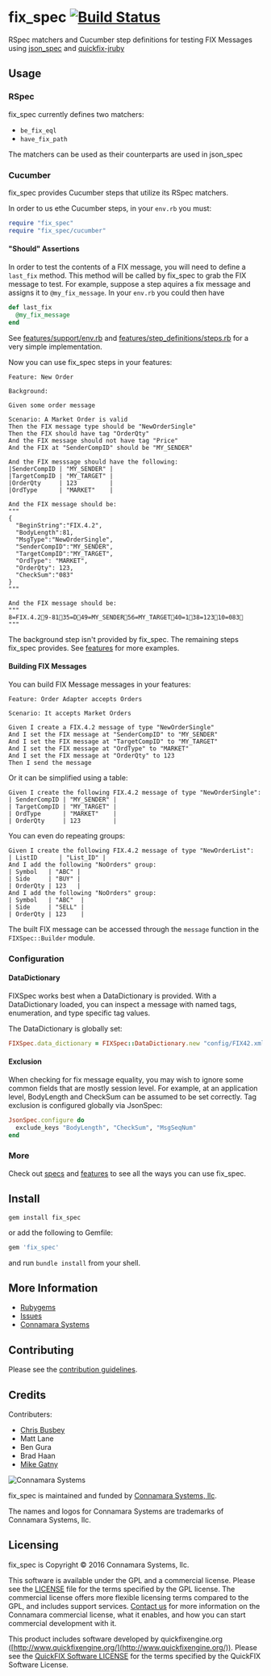 fix\_spec [![Build Status](https://travis-ci.org/connamara/fix_spec.png)](https://travis-ci.org/connamara/fix_spec)
=========

RSpec matchers and Cucumber step definitions for testing FIX Messages using [json_spec](https://github.com/collectiveidea/json_spec) and [quickfix-jruby](https://github.com/connamara/quickfix-jruby)

Usage
-----

### RSpec

fix\_spec currently defines two matchers:

* ```be_fix_eql```
* ```have_fix_path```

The matchers can be used as their counterparts are used in json\_spec

### Cucumber

fix_spec provides Cucumber steps that utilize its RSpec matchers.

In order to us ethe Cucumber steps, in your `env.rb` you must:

```ruby
require "fix_spec"
require "fix_spec/cucumber"
```

#### "Should" Assertions

In order to test the contents of a FIX message, you will need to define a `last_fix` method.  This method will be called by fix_spec to grab the FIX message to test. For example, suppose a step aquires a fix message and assigns it to `@my_fix_message`.  In your `env.rb` you could then have

```ruby
def last_fix
  @my_fix_message
end
```

See [features/support/env.rb](features/support/env.rb) and [features/step_definitions/steps.rb](features/step_definitions/steps.rb) for a very simple implementation.

Now you can use fix_spec steps in your features:

```cucumber
Feature: New Order

Background:

Given some order message

Scenario: A Market Order is valid
Then the FIX message type should be "NewOrderSingle"
Then the FIX should have tag "OrderQty"
And the FIX message should not have tag "Price"
And the FIX at "SenderCompID" should be "MY_SENDER"

And the FIX messsage should have the following:
|SenderCompID | "MY_SENDER" |
|TargetCompID | "MY_TARGET" |
|OrderQty     | 123         |
|OrdType      | "MARKET"    |

And the FIX message should be:
"""
{
  "BeginString":"FIX.4.2",
  "BodyLength":81,
  "MsgType":"NewOrderSingle",
  "SenderCompID":"MY_SENDER",
  "TargetCompID":"MY_TARGET",
  "OrdType": "MARKET",
  "OrderQty": 123,
  "CheckSum":"083"
}
"""

And the FIX message should be:
"""
8=FIX.4.29-8135=D49=MY_SENDER56=MY_TARGET40=138=12310=083
"""
```

The background step isn't provided by fix_spec.  The remaining steps fix_spec provides. See [features](features/) for more examples.


#### Building FIX Messages

You can build FIX Message messages in your features:

```cucumber
Feature: Order Adapter accepts Orders

Scenario: It accepts Market Orders

Given I create a FIX.4.2 message of type "NewOrderSingle"
And I set the FIX message at "SenderCompID" to "MY_SENDER"
And I set the FIX message at "TargetCompID" to "MY_TARGET"
And I set the FIX message at "OrdType" to "MARKET"
And I set the FIX message at "OrderQty" to 123
Then I send the message
```

Or it can be simplified using a table:

```cucumber
Given I create the following FIX.4.2 message of type "NewOrderSingle":
| SenderCompID | "MY_SENDER" |
| TargetCompID | "MY_TARGET" |
| OrdType      | "MARKET"    |
| OrderQty     | 123         |
```

You can even do repeating groups:

```cucumber
Given I create the following FIX.4.2 message of type "NewOrderList":
| ListID      | "List_ID" |
And I add the following "NoOrders" group:
| Symbol   | "ABC" |
| Side     | "BUY" |
| OrderQty | 123   |
And I add the following "NoOrders" group:
| Symbol   | "ABC"  |
| Side     | "SELL" |
| OrderQty | 123    |
```

The built FIX message can be accessed through the `message` function in the ```FIXSpec::Builder``` module.

### Configuration

#### DataDictionary

FIXSpec works best when a DataDictionary is provided.  With a DataDictionary loaded, you can inspect a message with named tags, enumeration, and type specific tag values.

The DataDictionary is globally set:

```ruby
FIXSpec.data_dictionary = FIXSpec::DataDictionary.new "config/FIX42.xml"
```

#### Exclusion

When checking for fix message equality, you may wish to ignore some common fields that are mostly session level.  For example, at an application level, BodyLength and CheckSum can be assumed to be set correctly. Tag exclusion is configured globally via JsonSpec:

```ruby
JsonSpec.configure do
  exclude_keys "BodyLength", "CheckSum", "MsgSeqNum"
end
```

### More

Check out [specs](spec/) and [features](features/) to see all the ways you can use fix_spec.

Install
-------

```shell
gem install fix_spec
```

or add the following to Gemfile:
```ruby
gem 'fix_spec'
```
and run `bundle install` from your shell.

More Information
----------------

* [Rubygems](https://rubygems.org/gems/fix_spec)
* [Issues](https://github.com/connamara/fix_spec/issues)
* [Connamara Systems](http://connamara.com)

Contributing
------------

Please see the [contribution guidelines](CONTRIBUTION_GUIDELINES.md).

Credits
-------

Contributers:

* [Chris Busbey](https://github.com/cbusbey)
* Matt Lane
* Ben Gura
* Brad Haan
* [Mike Gatny](https://github.com/mgatny)

![Connamara Systems](http://www.connamara.com/wp-content/uploads/2016/01/connamara_logo_dark.png)

fix_spec is maintained and funded by [Connamara Systems, llc](http://connamara.com).

The names and logos for Connamara Systems are trademarks of Connamara Systems, llc.

Licensing
---------

fix_spec is Copyright © 2016 Connamara Systems, llc.

This software is available under the GPL and a commercial license.  Please see the [LICENSE](LICENSE.txt) file for the terms specified by the GPL license.  The commercial license offers more flexible licensing terms compared to the GPL, and includes support services.  [Contact us](mailto:info@connamara.com) for more information on the Connamara commercial license, what it enables, and how you can start commercial development with it.

This product includes software developed by quickfixengine.org ([http://www.quickfixengine.org/](http://www.quickfixengine.org/)). Please see the [QuickFIX Software LICENSE](QUICKFIX_LICENSE.txt) for the terms specified by the QuickFIX Software License.
